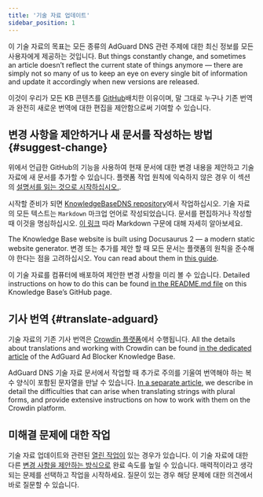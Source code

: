 ```yaml
---
title: '기술 자료 업데이트'
sidebar_position: 1
---
```


이 기술 자료의 목표는 모든 종류의 AdGuard DNS 관련 주제에 대한 최신 정보를 모든 사용자에게 제공하는 것입니다. But things constantly change, and sometimes an article doesn’t reflect the current state of things anymore — there are simply not so many of us to keep an eye on every single bit of information and update it accordingly when new versions are released.

이것이 우리가 모든 KB 콘텐츠를 [GitHub](https://github.com/AdguardTeam/KnowledgeBaseDNS)배치한 이유이며,  말 그대로 누구나 기존 번역과 완전히 새로운 번역에 대한 편집을 제안함으로써 기여할 수 있습니다.

## 변경 사항을 제안하거나 새 문서를 작성하는 방법 {#suggest-change}

위에서 언급한 GitHub의 기능을 사용하여 현재 문서에 대한 변경 내용을 제안하고 기술 자료에 새 문서를 추가할 수 있습니다. 플랫폼 작업 원칙에 익숙하지 않은 경우 이 섹션의 [설명서를 읽는 것으로 시작하십시오.](https://docs.github.com/en).

시작할 준비가 되면 [KnowledgeBaseDNS repository](https://github.com/AdguardTeam/KnowledgeBaseDNS)에서 작업하십시오. 기술 자료의 모든 텍스트는 `Markdown` 마크업 언어로 작성되었습니다. 문서를 편집하거나 작성할 때 이것을 명심하십시오. [이 링크](https://docs.github.com/en/get-started/writing-on-github/getting-started-with-writing-and-formatting-on-github/basic-writing-and-formatting-syntax) 따라 Markdown 구문에 대해 자세히 알아보세요.

The Knowledge Base website is built using Docusaurus 2 — a modern static website generator. 변경 또는 추가를 제안 할 때 모든 문서는 플랫폼의 원칙을 준수해야 한다는 점을 고려하십시오. You can read about them in [this guide](https://docusaurus.io/docs/category/guides).

이 기술 자료를 컴퓨터에 배포하여 제안한 변경 사항을 미리 볼 수 있습니다. Detailed instructions on how to do this can be found [in the README.md file](https://github.com/AdguardTeam/KnowledgeBaseDNS/blob/master/README.md) on this Knowledge Base’s GitHub page.

## 기사 번역 {#translate-adguard}

기술 자료의 기존 기사 번역은 [Crowdin 플랫폼](https://crowdin.com/project/adguard-knowledge-bases)에서 수행됩니다. All the details about translations and working with Crowdin can be found [in the dedicated article](https://adguard.com/kb/miscellaneous/contribute/translate/plural-forms/) of the AdGuard Ad Blocker Knowledge Base.

AdGuard DNS 기술 자료 문서에서 작업할 때 추가로 주의를 기울여 번역해야 하는 복수 양식이 포함된 문자열을 만날 수 있습니다. [In a separate article](https://adguard.com/kb/miscellaneous/contribute/translate/plural-forms/), we describe in detail the difficulties that can arise when translating strings with plural forms, and provide extensive instructions on how to work with them on the Crowdin platform.

## 미해결 문제에 대한 작업

기술 자료 업데이트와 관련된 [열린 작업이](https://github.com/AdguardTeam/KnowledgeBaseDNS/issues/) 있는 경우가 있습니다. 이 기술 자료에 대한 다른 [변경 사항을 제안하는 방식으로](#suggest-change) 완료 속도를 높일 수 있습니다. 매력적이라고 생각되는 문제를 선택하고 작업을 시작하세요. 질문이 있는 경우 해당 문제에 대한 의견에서 바로 질문할 수 있습니다.
